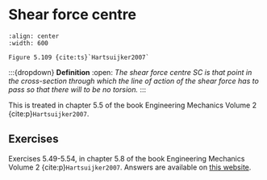 ```{index} Shear force centre
```

# Shear force centre

```{figure} ./shear-force-centre_data/image.png
:align: center
:width: 600

Figure 5.109 {cite:ts}`Hartsuijker2007`
```

:::{dropdown} **Definition**
:open:
*The shear force centre SC is that point in the cross-section through which
the line of action of the shear force has to pass so that there will to be no
torsion.*
:::


This is treated in chapter 5.5 of the book Engineering Mechanics Volume 2 {cite:p}`Hartsuijker2007`.

## Exercises
Exercises 5.49-5.54, in chapter 5.8 of the book Engineering Mechanics Volume 2 {cite:p}`Hartsuijker2007`. Answers are available on [this website](https://icozct.tudelft.nl/TUD_CT/bookanswers/vol2/Chapter5/).